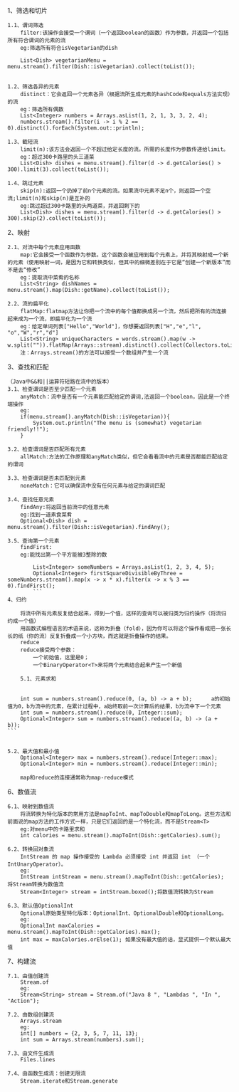 1、筛选和切片

    1.1、谓词筛选
		filter:该操作会接受一个谓词（一个返回boolean的函数）作为参数，并返回一个包括所有符合谓词的元素的流
		eg:筛选所有符合isVegetarian的dish
        
        List<Dish> vegetarianMenu = menu.stream().filter(Dish::isVegetarian).collect(toList());
        
		
	1.2、筛选各异的元素
		distinct：它会返回一个元素各异（根据流所生成元素的hashCode和equals方法实现）的流
		eg：筛选所有偶数
		List<Integer> numbers = Arrays.asList(1, 2, 1, 3, 3, 2, 4); 
		numbers.stream().filter(i -> i % 2 == 0).distinct().forEach(System.out::println); 
		
	1.3、截短流
		limit(n):该方法会返回一个不超过给定长度的流。所需的长度作为参数传递给limit。
		eg：超过300卡路里的头三道菜
		List<Dish> dishes = menu.stream().filter(d -> d.getCalories() > 300).limit(3).collect(toList());
		
	1.4、跳过元素
		skip(n):返回一个扔掉了前n个元素的流。如果流中元素不足n个，则返回一个空流;limit(n)和skip(n)是互补的
		eg:跳过超过300卡路里的头两道菜，并返回剩下的
		List<Dish> dishes = menu.stream().filter(d -> d.getCalories() > 300).skip(2).collect(toList());
	
2、映射

	2.1、对流中每个元素应用函数
		map:它会接受一个函数作为参数。这个函数会被应用到每个元素上，并将其映射成一个新的元素（使用映射一词，是因为它和转换类似，但其中的细微差别在于它是“创建一个新版本”而不是去“修改”
		eg：提取流中菜肴的名称
		List<String> dishNames = menu.stream().map(Dish::getName).collect(toList());
	
	2.2、流的扁平化
		flatMap:flatmap方法让你把一个流中的每个值都换成另一个流，然后把所有的流连接起来成为一个流，即扁平化为一个流
		eg：给定单词列表["Hello","World"]，你想要返回列表["H","e","l", "o","W","r","d"]
		List<String> uniqueCharacters = words.stream().map(w -> w.split("")).flatMap(Arrays::stream).distinct().collect(Collectors.toList());
		注：Arrays.stream()的方法可以接受一个数组并产生一个流
		
3、查找和匹配

	（Java中&&和||运算符短路在流中的版本）
	3.1、检查谓词是否至少匹配一个元素
		anyMatch：流中是否有一个元素能匹配给定的谓词,法返回一个boolean，因此是一个终端操作
		eg:
		if(menu.stream().anyMatch(Dish::isVegetarian)){ 
			System.out.println("The menu is (somewhat) vegetarian friendly!!"); 
		}
		
	3.2、检查谓词是否匹配所有元素
		allMatch:方法的工作原理和anyMatch类似，但它会看看流中的元素是否都能匹配给定的谓词
	
	3.3、检查谓词是否未匹配到元素
		noneMatch：它可以确保流中没有任何元素与给定的谓词匹配

	3.4、查找任意元素
		findAny:将返回当前流中的任意元素
		eg:找到一道素食菜肴
		Optional<Dish> dish = menu.stream().filter(Dish::isVegetarian).findAny(); 
		
	3.5、查询第一个元素
		findFirst:
		eg:能找出第一个平方能被3整除的数
```
		List<Integer> someNumbers = Arrays.asList(1, 2, 3, 4, 5); 
		Optional<Integer> firstSquareDivisibleByThree = someNumbers.stream().map(x -> x * x).filter(x -> x % 3 == 0).findFirst(); 
		```
4、归约

	将流中所有元素反复结合起来，得到一个值，这样的查询可以被归类为归约操作（将流归约成一个值）
	用函数式编程语言的术语来说，这称为折叠（fold），因为你可以将这个操作看成把一张长长的纸（你的流）反复折叠成一个小方块，而这就是折叠操作的结果。
	reduce	
	reduce接受两个参数：
		一个初始值，这里是0； 
		一个BinaryOperator<T>来将两个元素结合起来产生一个新值
        
	5.1、元素求和
    
   ```
		int sum = numbers.stream().reduce(0, (a, b) -> a + b);		a的初始值为0，b为流中的元素，在累计过程中，a始终取前一次计算后的结果，b为流中下一个元素
		int sum = numbers.stream().reduce(0, Integer::sum);
		Optional<Integer> sum = numbers.stream().reduce((a, b) -> (a + b));
    ```    
	
    
	5.2、最大值和最小值
		Optional<Integer> max = numbers.stream().reduce(Integer::max);
		Optional<Integer> min = numbers.stream().reduce(Integer::min);
		
		map和reduce的连接通常称为map-reduce模式
		
6、数值流

	6.1、映射到数值流
		将流转换为特化版本的常用方法是mapToInt、mapToDouble和mapToLong。这些方法和前面说的map方法的工作方式一样，只是它们返回的是一个特化流，而不是Stream<T>
		eg:对menu中的卡路里求和
		int calories = menu.stream().mapToInt(Dish::getCalories).sum();
		
	6.2、转换回对象流
		IntStream 的 map 操作接受的 Lambda 必须接受 int 并返回 int （一个IntUnaryOperator）。
		eg:
		IntStream intStream = menu.stream().mapToInt(Dish::getCalories); 将Stream转换为数值流
		Stream<Integer> stream = intStream.boxed();将数值流转换为Stream
		
	6.3、默认值OptionalInt
		Optional原始类型特化版本：OptionalInt、OptionalDouble和OptionalLong。
		eg:
		OptionalInt maxCalories = menu.stream().mapToInt(Dish::getCalories).max(); 
		int max = maxCalories.orElse(1); 如果没有最大值的话，显式提供一个默认最大值
		
7、构建流
	
	7.1、由值创建流
		Stream.of
		eg:
		Stream<String> stream = Stream.of("Java 8 ", "Lambdas ", "In ", "Action");
		
	7.2、由数组创建流
		Arrays.stream
		eg:
		int[] numbers = {2, 3, 5, 7, 11, 13};
		int sum = Arrays.stream(numbers).sum();
		
	7.3、由文件生成流
		Files.lines
	
	7.4、由函数生成流：创建无限流 
		Stream.iterate和Stream.generate
			
		
		
		
		
		
		
		
		
		
		
		
		
		
		
		
		
		
		
